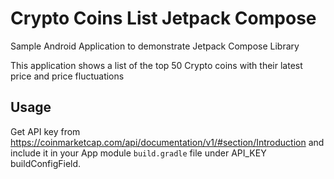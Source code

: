 # Crypto Coins List Jetpack Compose
Sample Android Application to demonstrate Jetpack Compose Library

This application shows a list of the top 50 Crypto coins with their latest price and price fluctuations

## Usage
Get API key from https://coinmarketcap.com/api/documentation/v1/#section/Introduction and
include it in your App module `build.gradle` file under API_KEY buildConfigField.
